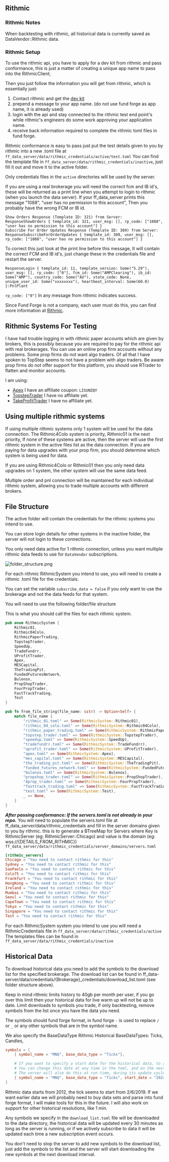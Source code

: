 ## Rithmic
### Rithmic Notes
When backtesting with rithmic, all historical data is currently saved as DataVendor::Rithmic data.

### Rithmic Setup
To use the rithmic api, you have to apply for a dev kit from rithmic and pass conformance, this is just a matter of creating a unique app name to pass into the RithmicClient;

Then you just follow the information you will get from rithmic, which is essentially just:
1. Contact rithmic and get the [dev kit](https://www.rithmic.com/apis)
1. prepend a message to your app name. (do not use fund forge as app name, it is already used)
2. login with the api and stay connected to the rithmic test end point's while rithmic's engineers do some work approving your application name.
3. receive back information required to complete the rithmic toml files in fund forge.

Rithmic conformance is easy to pass just put the test details given to you by rithmic into a new .toml file at `ff_data_server/data/rithmic_credentials/active/test.toml`
You can find the template file in `ff_data_server/data/rithmic_credentials/inactive`, just fill it out and move it to the active folder.

Only credentials files in the `active` directories will be used by the server.

If you are using a real brokerage you will need the correct fcm and IB id's, these will be returned as a print line when you attempt to login to rithmic (when you launch the data server).
If your ff_data_server prints this message "1088", "user has no permission to this account", Then you probably have the wrong FCM or IB id.
```
Show Orders Response (Template ID: 321) from Server: ResponseShowOrders { template_id: 321, user_msg: [], rp_code: ["1088", "user has no permission to this account"] }
Subscribe For Order Updates Response (Template ID: 309) from Server: ResponseSubscribeForOrderUpdates { template_id: 309, user_msg: [], rp_code: ["1088", "user has no permission to this account"] }
```

To correct this just look at the print line before this message, It will contain the correct FCM and IB id's, just change these in the credentials file and restart the server.
```
ResponseLogin { template_id: 11, template_version: Some("5.29"), user_msg: [], rp_code: ["0"], fcm_id: Some("AMPClearing"), ib_id: Some("AMP"), country_code: Some("AU"), state_code: None, unique_user_id: Some("xxxxxxxx"), heartbeat_interval: Some(60.0) }:PnlPlant
```

`rp_code: ["0"]` In any message from rithmic indicates success.

Since Fund Forge is not a company, each user must do this, you can find more information at [Rithmic](https://www.rithmic.com/apis).

## Rithmic Systems For Testing
I have had trouble logging in with rithmic paper accounts which are given by brokers, this is possibly because you are required to pay for the rithmic api with real brokerages.
You can use an online prop firm accounts without any problems.
Some prop firms do not want algo traders. 
Of all that I have spoken to TopStep seems to not have a problem with algo traders.
Be aware prop firms do not offer support for this platform, you should use RTrader to flatten and monitor accounts.

I am using:
- [Apex](https://apextraderfunding.com/member/aff/go/burnouttrader) I have an affiliate coupon: `LISUNZQY`
- [TopstepTrader](https://www.topsteptrader.com/) I have no affiliate yet.
- [TakeProfitTrader](https://takeprofittrader.com/) I have no affiliate yet.

## Using multiple rithmic systems
If using multiple rithmic systems only 1 system will be used for the data connection.
The Rithmic4Colo system is priority,
Rithmic01 is the next priority,
If none of these systems are active, then the server will use the first rithmic system in the active files list as the data connection.
If you are paying for data upgrades with your prop firm, you should determine which system is being used for data.

If you are using Rithmic4Colo or Rithmic01 then you only need data upgrades on 1 system, the other system will use the same data feed.

Multiple order and pnl connection will be maintained for each individual rithmic system, allowing you to trade multiple accounts with different brokers.

## File Structure
The active folder will contain the credentials for the rithmic systems you intend to use.

You can store login details for other systems in the inactive folder, the server will not login to these connections.

You only need data active for 1 rithmic connection, unless you want multiple rithmic data feeds to use for `DataVendor` subscriptions.

![folder_structure.png](misc/folder_structure.png)

For each rithmic RithmicSystem you intend to use, you will need to create a rithmic .toml file for the credentials.

You can set the variable `subscribe_data = false` if you only want to use the brokerage and not the data feeds for that system.

You will need to use the following folder/file structure

This is what you should call the files for each rithmic system.
```rust
pub enum RithmicSystem {
    Rithmic01,
    Rithmic04Colo,
    RithmicPaperTrading,
    TopstepTrader,
    SpeedUp,
    TradeFundrr,
    UProfitTrader,
    Apex,
    MESCapital,
    TheTradingPit,
    FundedFuturesNetwork,
    Bulenox,
    PropShopTrader,
    FourPropTrader,
    FastTrackTrading,
    Test
}

pub fn from_file_string(file_name: &str) -> Option<Self> {
    match file_name {
        "rithmic_01.toml" => Some(RithmicSystem::Rithmic01),
        "rithmic_04_colo.toml" => Some(RithmicSystem::Rithmic04Colo),
        "rithmic_paper_trading.toml" => Some(RithmicSystem::RithmicPaperTrading),
        "topstep_trader.toml" => Some(RithmicSystem::TopstepTrader),
        "speedup.toml" => Some(RithmicSystem::SpeedUp),
        "tradefundrr.toml" => Some(RithmicSystem::TradeFundrr),
        "uprofit_trader.toml" => Some(RithmicSystem::UProfitTrader),
        "apex.toml" => Some(RithmicSystem::Apex),
        "mes_capital.toml" => Some(RithmicSystem::MESCapital),
        "the_trading_pit.toml" => Some(RithmicSystem::TheTradingPit),
        "funded_futures_network.toml" => Some(RithmicSystem::FundedFuturesNetwork),
        "bulenox.toml" => Some(RithmicSystem::Bulenox),
        "propshop_trader.toml" => Some(RithmicSystem::PropShopTrader),
        "4prop_trader.toml" => Some(RithmicSystem::FourPropTrader),
        "fasttrack_trading.toml" => Some(RithmicSystem::FastTrackTrading),
        "test.toml" => Some(RithmicSystem::Test),
        _ => None,
    }
}
```

***After passing conformance: If the servers.toml is not already in your repo.***
You will need to populate the servers.toml file at ff_data_server/data/rithmic_credentials and fill in the server domains given to you by rithmic.
this is to generate a BTreeMap for Servers where Key is RithmicServer (eg: RithmicServer::Chicago) and value is the domain (eg: wss://{DETAILS_FROM_RITHMIC})
`ff_data_server/data/rithmic_credentials/server_domains/servers.toml`
```toml
[rithmic_servers]
Chicago = "You need to contact rithmic for this"
Sydney = "You need to contact rithmic for this"
SaoPaolo = "You need to contact rithmic for this"
Colo75 = "You need to contact rithmic for this"
Frankfurt = "You need to contact rithmic for this"
HongKong = "You need to contact rithmic for this"
Ireland = "You need to contact rithmic for this"
Mumbai = "You need to contact rithmic for this"
Seoul = "You need to contact rithmic for this"
CapeTown = "You need to contact rithmic for this"
Tokyo = "You need to contact rithmic for this"
Singapore = "You need to contact rithmic for this"
Test = "You need to contact rithmic for this"
```

For each RithmicSystem system you intend to use you will need a RithmicCredentials file in `ff_data_server/data/rithmic_credentials/active`
The templates files can be found in `ff_data_server/data/rithmic_credentials/inactive`

## Historical Data
To download historical data you need to add the symbols to the download list for the specified brokerage.
The download list can be found in ff_data-server/data/credentials/{Brokerage}_credentials/download_list.toml (see folder structure above).

Keep in mind rithmic limits history to 40gb per month per user, if you go over this limit then your historical data for live warm up will not be up to date.
Limit downloads to symbols you trade, if only backtesting, remove symbols from the list once you have the data you need.

The symbols should fund forge format, in fund forge `-` is used to replace `/` or `_` or any other symbols that are in the symbol name.

We also specify the BaseDataType
Rithmic Historical BaseDataTypes:
Ticks,
Candles,
```toml
symbols = [
    { symbol_name = "MNQ", base_data_type = "Ticks"},

    # If you want to specify a start date for the historical data, to avoid getting all the data, the server will only update from this date forwards.
    # You can change this date at any time in the toml, and on the next server launch the server will start downloading from the new date, up to the start of any existing data.
    # The server will also do this at run time, during its update cycle if you don't want to stop the server.
    { symbol_name = "MNQ", base_data_type = "Ticks", start_date = "2024-06-01"} 
]
```

Rithmic data starts from 2012, the tick seems to start from 2/6/2019.
If we want earlier data we will probably need to buy data sets and parse into fund forge format, I will make tools for this in the future.
I will also work on support for other historical resolutions, like 1 min.

Any symbols we specify in the `download_list.toml` file will be downloaded to the data directory, the historical data will be updated every 30 minutes as long as the server is running,
or if we actively subscribe to data it will be updated each time a new subscription event occurs.

You don't need to stop the server to add new symbols to the download list, just add the symbols to the list and the server will start downloading the new symbols at the next download interval.